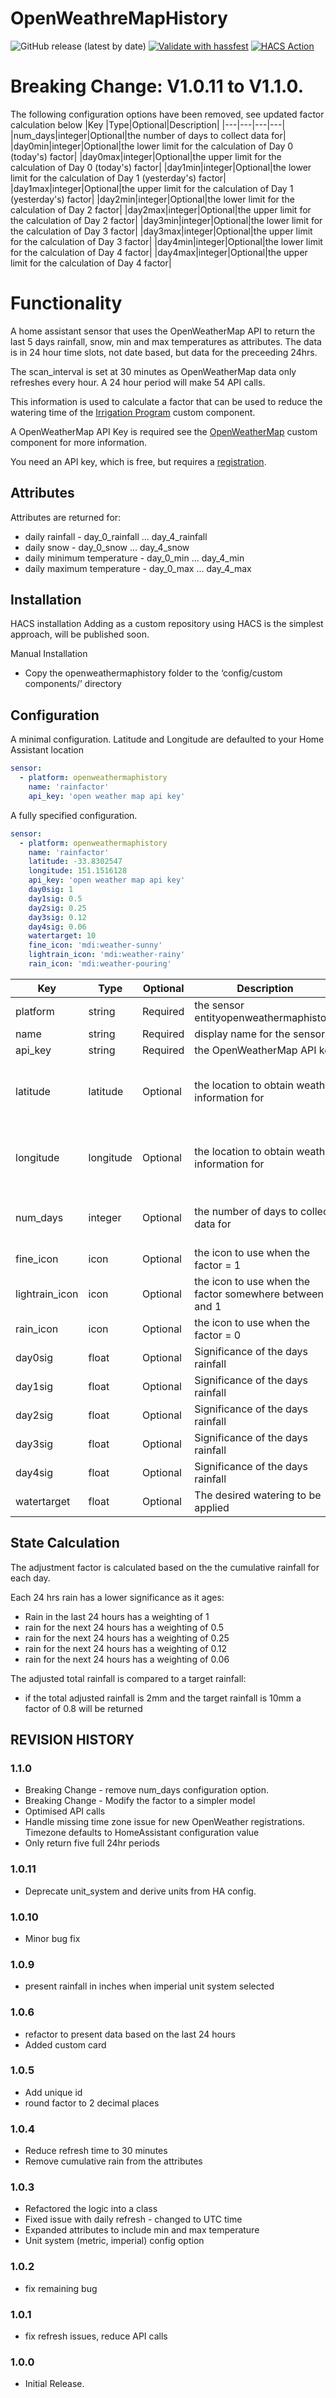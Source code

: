 # OpenWeathreMapHistory
![GitHub release (latest by date)](https://img.shields.io/github/downloads/petergridge/openweathermaphistory/latest/total)
[![Validate with hassfest](https://github.com/petergridge/openweathermaphistory/actions/workflows/hassfest.yml/badge.svg)](https://github.com/petergridge/openweathermaphistory/actions/workflows/hassfest.yml)
[![HACS Action](https://github.com/petergridge/openweathermaphistory/actions/workflows/hacs.yml/badge.svg)](https://github.com/petergridge/openweathermaphistory/actions/workflows/hacs.yml)

# Breaking Change: V1.0.11 to V1.1.0.
The following configuration options have been removed, see updated factor calculation below
|Key |Type|Optional|Description|
|---|---|---|---|
|num_days|integer|Optional|the number of days to collect data for|
|day0min|integer|Optional|the lower limit for the calculation of Day 0 (today's) factor|
|day0max|integer|Optional|the upper limit for the calculation of Day 0 (today's) factor|
|day1min|integer|Optional|the lower limit for the calculation of Day 1 (yesterday's) factor|
|day1max|integer|Optional|the upper limit for the calculation of Day 1 (yesterday's) factor|
|day2min|integer|Optional|the lower limit for the calculation of Day 2 factor|
|day2max|integer|Optional|the upper limit for the calculation of Day 2 factor|
|day3min|integer|Optional|the lower limit for the calculation of Day 3 factor|
|day3max|integer|Optional|the upper limit for the calculation of Day 3 factor|
|day4min|integer|Optional|the lower limit for the calculation of Day 4 factor|
|day4max|integer|Optional|the upper limit for the calculation of Day 4 factor|

# Functionality
A home assistant sensor that uses the OpenWeatherMap API to return the last 5 days rainfall, snow, min and max temperatures as attributes. The data is in 24 hour time slots, not date based, but data for the preceeding 24hrs.

The scan_interval is set at 30 minutes as OpenWeatherMap data only refreshes every hour. A 24 hour period will make 54 API calls.

This information is used to calculate a factor that can be used to reduce the watering time of the [Irrigation Program](https://github.com/petergridge/irrigation_component_V4) custom component.

A OpenWeatherMap API Key is required see the [OpenWeatherMap](https://www.home-assistant.io/integrations/openweathermap/) custom component for more information.

You need an API key, which is free, but requires a [registration](https://home.openweathermap.org/users/sign_up).

## Attributes

Attributes are returned for:
* daily rainfall - day_0_rainfall ... day_4_rainfall
* daily snow - day_0_snow ... day_4_snow
* daily minimum temperature - day_0_min ... day_4_min
* daily maximum temperature - day_0_max ... day_4_max

## Installation

HACS installation
Adding as a custom repository using HACS is the simplest approach, will be published soon.

Manual Installation
* Copy the openweathermaphistory folder to the ‘config/custom components/’ directory 

## Configuration
A minimal configuration. Latitude and Longitude are defaulted to your Home Assistant location
```yaml
sensor:
  - platform: openweathermaphistory
    name: 'rainfactor'
    api_key: 'open weather map api key'
```

A fully specified configuration.
```yaml
sensor:
  - platform: openweathermaphistory
    name: 'rainfactor'
    latitude: -33.8302547
    longitude: 151.1516128
    api_key: 'open weather map api key'
    day0sig: 1
    day1sig: 0.5
    day2sig: 0.25
    day3sig: 0.12
    day4sig: 0.06
    watertarget: 10
    fine_icon: 'mdi:weather-sunny'
    lightrain_icon: 'mdi:weather-rainy'
    rain_icon: 'mdi:weather-pouring'
```

|Key |Type|Optional|Description|Default|
|---|---|---|---|---|
|platform|string|Required|the sensor entityopenweathermaphistory|
|name|string|Required|display name for the sensor|'rainfactor'|
|api_key|string|Required|the OpenWeatherMap API key|
|latitude|latitude|Optional|the location to obtain weather information for|home assistant configured Latitude and Longitude|
|longitude|longitude|Optional|the location to obtain weather information for|home assistant configured Latitude and Longitude|
|num_days|integer|Optional|the number of days to collect data for|4, 0 will return the lat 24 hours data only|
|fine_icon|icon|Optional|the icon to use when the factor = 1|'mdi:weather-sunny'|
|lightrain_icon|icon|Optional|the icon to use when the factor somewhere between 0 and 1|'mdi:weather-rainy'|
|rain_icon|icon|Optional|the icon to use when the factor = 0|'mdi:weather-pouring'|
|day0sig|float|Optional|Significance of the days rainfall|1|
|day1sig|float|Optional|Significance of the days rainfall|0.5|
|day2sig|float|Optional|Significance of the days rainfall|0.25|
|day3sig|float|Optional|Significance of the days rainfall|0.12|
|day4sig|float|Optional|Significance of the days rainfall|0.06|
|watertarget|float|Optional|The desired watering to be applied|10|

## State Calculation

The adjustment factor is calculated based on the the cumulative rainfall for each day.

Each 24 hrs rain has a lower significance as it ages:
- Rain in the last 24 hours has a weighting of 1
- rain for the next 24 hours has a weighting of 0.5
- rain for the next 24 hours has a weighting of 0.25
- rain for the next 24 hours has a weighting of 0.12
- rain for the next 24 hours has a weighting of 0.06

The adjusted total rainfall is compared to a target rainfall:
- if the total adjusted rainfall is 2mm and the target rainfall is 10mm a factor of 0.8 will be returned

## REVISION HISTORY
### 1.1.0
- Breaking Change - remove num_days configuration option.
- Breaking Change - Modify the factor to a simpler model
- Optimised API calls
- Handle missing time zone issue for new OpenWeather registrations. Timezone defaults to HomeAssistant configuration value
- Only return five full 24hr periods

### 1.0.11
* Deprecate unit_system and derive units from HA config.
### 1.0.10
* Minor bug fix
### 1.0.9
* present rainfall in inches when imperial unit system selected
### 1.0.6
* refactor to present data based on the last 24 hours
* Added custom card
### 1.0.5
* Add unique id
* round factor to 2 decimal places
### 1.0.4
* Reduce refresh time to 30 minutes
* Remove cumulative rain from the attributes
### 1.0.3
* Refactored the logic into a class
* Fixed issue with daily refresh - changed to UTC time
* Expanded attributes to include min and max temperature
* Unit system (metric, imperial) config option
### 1.0.2
* fix remaining bug
### 1.0.1
* fix refresh issues, reduce API calls
### 1.0.0
* Initial Release.
